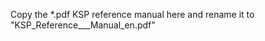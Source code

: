 Copy the *.pdf KSP reference manual here and rename it to "KSP_Reference_<major>_<minor>_Manual_en.pdf"